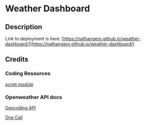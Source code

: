 # Weather Dashboard

## Description

Link to deployment is here: [https://nathangero.github.io/weather-dashboard/](https://nathangero.github.io/weather-dashboard/)

## Credits

### Coding Resources

[script module](https://stackdiary.com/tutorials/cannot-use-import-statement-outside-module/)

### Openweather API docs

[Geocoding API](https://openweathermap.org/api/geocoding-api)

[One Call](https://openweathermap.org/api/one-call-3)
